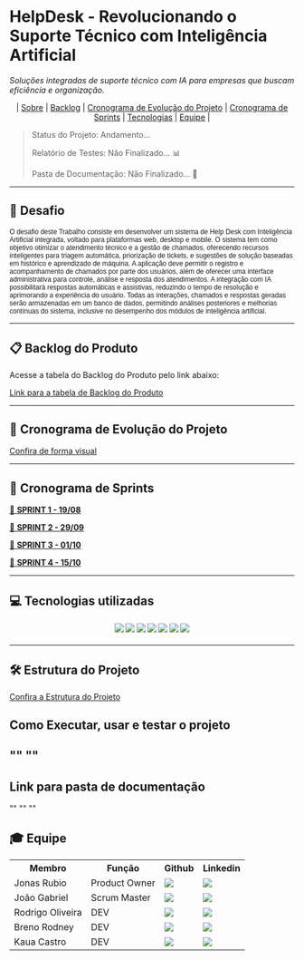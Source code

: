 # HelpDesk - Revolucionando o Suporte Técnico com Inteligência Artificial

_Soluções integradas de suporte técnico com IA para empresas que buscam eficiência e organização._

<p align="center">
  | <a href ="#sobre"> Sobre</a>  |
  <a href ="#backlog"> Backlog</a>  |
  <a href ="#cronograma"> Cronograma de Evolução do Projeto</a>  |
  <a href ="#sprint"> Cronograma de Sprints</a>  |
  <a href ="#tecnologias">Tecnologias</a> |
  <a href ="#equipe"> Equipe</a> |
</p>

> Status do Projeto: Andamento...
>
> Relatório de Testes: Não Finalizado... 📊
>
> Pasta de Documentação: Não Finalizado... 📄

---

## 🏅 Desafio
<p style="font-family: Arial; font-size: 12px;">
O desafio deste Trabalho consiste em desenvolver um sistema de Help Desk com Inteligência Artificial integrada, voltado para plataformas web, desktop e mobile. O sistema tem como objetivo otimizar o atendimento técnico e a gestão de chamados, oferecendo recursos inteligentes para triagem automática, priorização de tickets, e sugestões de solução baseadas em histórico e aprendizado de máquina. A aplicação deve permitir o registro e acompanhamento de chamados por parte dos usuários, além de oferecer uma interface administrativa para controle, análise e resposta dos atendimentos. A integração com IA possibilitará respostas automáticas e assistivas, reduzindo o tempo de resolução e aprimorando a experiência do usuário. Todas as interações, chamados e respostas geradas serão armazenadas em um banco de dados, permitindo análises posteriores e melhorias contínuas do sistema, inclusive no desempenho dos módulos de inteligência artificial.
</p>

---

## 📋 Backlog do Produto <a id="backlog"></a>

Acesse a tabela do Backlog do Produto pelo link abaixo:

[Link para a tabela de Backlog do Produto](https://github.com/devRODS/Backlog-)

---

## 📅 Cronograma de Evolução do Projeto <a id="cronograma"></a>

[Confira de forma visual](https://github.com/devRODS/PIM-4-SEMESTRE-ADS/blob/main/img/README.md)

---

## 📅 Cronograma de Sprints <a id="sprint"></a>
                              
[🔖 **SPRINT 1 - 19/08**](https://github.com/devRODS/PIM-4-SEMESTRE-ADS/blob/main/Sprint%20do%201%C2%B0%20semestre%20de%202025) 

[🔖 **SPRINT 2 - 29/09**](https://github.com/devRODS/PIM-4-SEMESTRE-ADS/blob/main/Sprint%202) 

[🔖 **SPRINT 3 - 01/10**](https://github.com/devRODS/PIM-4-SEMESTRE-ADS/blob/main/Sprint%203) 

[🔖 **SPRINT 4 - 15/10**](https://github.com/devRODS/PIM-4-SEMESTRE-ADS/blob/main/Sprint%203) 

---

## 💻 Tecnologias utilizadas <a id="tecnologias"></a>

<h4 align="center">
  <a href="https://github.com/"><img src="https://img.shields.io/badge/github-%23121011.svg?style=for-the-badge&logo=github&logoColor=white"/></a>
  <a href="https://www.figma.com/"><img src="https://img.shields.io/badge/Figma-F24E1E?style=for-the-badge&logo=figma&logoColor=white"/></a>
  <a href="https://dotnet.microsoft.com/"><img src="https://img.shields.io/badge/.NET-512BD4?style=for-the-badge&logo=dotnet&logoColor=white"/></a>
  <a href="https://gemini.google.com/"><img src="https://img.shields.io/badge/Gemini-8E75FF?style=for-the-badge&logo=googlebard&logoColor=white"/></a>
  <a href="https://code.visualstudio.com/"><img src="https://img.shields.io/badge/Visual_Studio_Code-007ACC?style=for-the-badge&logo=visualstudiocode&logoColor=white"/></a>
  <a href="https://linkedin.com/"><img src="https://img.shields.io/badge/LinkedIn-0A66C2?style=for-the-badge&logo=linkedin&logoColor=white"/></a>
  <a href="https://astah.net/"><img src="https://img.shields.io/badge/Astah_UML-EB5E28?style=for-the-badge&logoColor=white"/></a> 
</h4>

---

## 🛠 Estrutura do Projeto

[Confira a Estrutura do Projeto](https://github.com/devRODS/PIM-4-SEMESTRE-ADS/blob/main/frontend/README.md)


## Como Executar, usar e testar o projeto
""
""
-

## Link para pasta de documentação
""
""
""



## 🎓 Equipe <a id="equipe"></a>

<div align="center">
  <table>
    <tr>
      <th>Membro</th>
      <th>Função</th>
      <th>Github</th>
      <th>Linkedin</th>
    </tr>
      <tr>
      <td>Jonas Rubio</td>
      <td>Product Owner</td>
      <td><a href="https://github.com/JSRubioo"><img src="https://img.shields.io/badge/github-%23121011.svg?style=for-the-badge&logo=github&logoColor=white"/></a></td>
      <td><a href="http://linkedin.com"><img src="https://img.shields.io/badge/LinkedIn-0077B5?style=for-the-badge&logo=linkedin&logoColor=white"></a></td>
    </tr>
       <tr>
      <td>João Gabriel</td>
      <td>Scrum Master</td>
      <td><a href="https://github.com/dev-joaogabriel"><img src="https://img.shields.io/badge/github-%23121011.svg?style=for-the-badge&logo=github&logoColor=white"/></a></td>
      <td><a href="http://linkedin.com/in/reosilva"><img src="https://img.shields.io/badge/LinkedIn-0077B5?style=for-the-badge&logo=linkedin&logoColor=white"></a></td>
    </tr>
    <tr>
      <td>Rodrigo Oliveira</td>
      <td>DEV</td>
      <td><a href="https://github.com/devRODS"><img src="https://img.shields.io/badge/github-%23121011.svg?style=for-the-badge&logo=github&logoColor=white"/></a></td>
      <td><a href="http://linkedin.com/in/reosilva"><img src="https://img.shields.io/badge/LinkedIn-0077B5?style=for-the-badge&logo=linkedin&logoColor=white"></a></td>
    </tr>
     <tr>
      <td>Breno Rodney</td>
      <td>DEV</td>
      <td><a href="https://github.com/acreditar"><img src="https://img.shields.io/badge/github-%23121011.svg?style=for-the-badge&logo=github&logoColor=white"/></a></td>
      <td><a href="http://linkedin.com/in"><img src="https://img.shields.io/badge/LinkedIn-0077B5?style=for-the-badge&logo=linkedin&logoColor=white"></a></td>
    </tr>
       <tr>
      <td>Kaua Castro</td>
      <td>DEV</td>
      <td><a href="https://github.com/kauacsilva"><img src="https://img.shields.io/badge/github-%23121011.svg?style=for-the-badge&logo=github&logoColor=white"/></a></td>
      <td><a href="http://linkedin.com"><img src="https://img.shields.io/badge/LinkedIn-0077B5?style=for-the-badge&logo=linkedin&logoColor=white"></a></td>
    </tr>
  </table>
</div>










